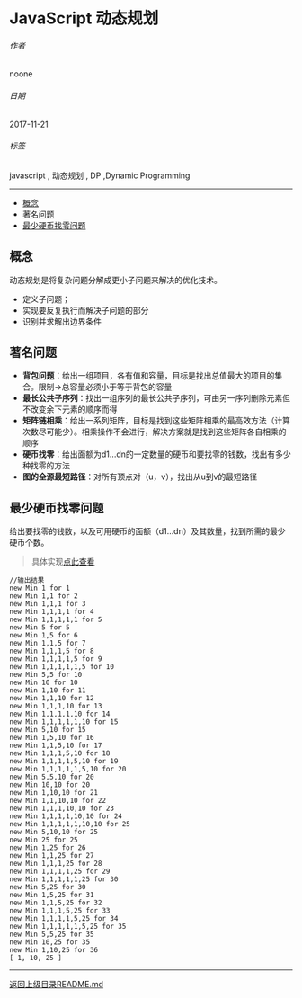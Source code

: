 # JavaScript 动态规划

###### 作者

noone

###### 日期

2017-11-21

###### 标签

javascript , 动态规划 , DP ,Dynamic Programming

--------------------------------------------------------------------------------

<!-- @import "[TOC]" {cmd="toc" depthFrom=2 depthTo=5 orderedList=false} -->
<!-- code_chunk_output -->

* [概念](#概念)
* [著名问题](#著名问题)
* [最少硬币找零问题](#最少硬币找零问题)

<!-- /code_chunk_output -->
## 概念
动态规划是将复杂问题分解成更小子问题来解决的优化技术。
- 定义子问题；
- 实现要反复执行而解决子问题的部分
- 识别并求解出边界条件
## 著名问题
- **背包问题**：给出一组项目，各有值和容量，目标是找出总值最大的项目的集合。限制->总容量必须小于等于背包的容量
- **最长公共子序列**：找出一组序列的最长公共子序列，可由另一序列删除元素但不改变余下元素的顺序而得
- **矩阵链相乘**：给出一系列矩阵，目标是找到这些矩阵相乘的最高效方法（计算次数尽可能少）。相乘操作不会进行，解决方案就是找到这些矩阵各自相乘的顺序
- **硬币找零**：给出面额为d1...dn的一定数量的硬币和要找零的钱数，找出有多少种找零的方法
- **图的全源最短路径**：对所有顶点对（u，v），找出从u到v的最短路径
## 最少硬币找零问题
给出要找零的钱数，以及可用硬币的面额（d1...dn）及其数量，找到所需的最少硬币个数。
> 具体实现[点此查看](./最少硬币找零问题dp实现.js)
```
//输出结果
new Min 1 for 1
new Min 1,1 for 2
new Min 1,1,1 for 3
new Min 1,1,1,1 for 4
new Min 1,1,1,1,1 for 5
new Min 5 for 5
new Min 1,5 for 6
new Min 1,1,5 for 7
new Min 1,1,1,5 for 8
new Min 1,1,1,1,5 for 9
new Min 1,1,1,1,1,5 for 10
new Min 5,5 for 10
new Min 10 for 10
new Min 1,10 for 11
new Min 1,1,10 for 12
new Min 1,1,1,10 for 13
new Min 1,1,1,1,10 for 14
new Min 1,1,1,1,1,10 for 15
new Min 5,10 for 15
new Min 1,5,10 for 16
new Min 1,1,5,10 for 17
new Min 1,1,1,5,10 for 18
new Min 1,1,1,1,5,10 for 19
new Min 1,1,1,1,1,5,10 for 20
new Min 5,5,10 for 20
new Min 10,10 for 20
new Min 1,10,10 for 21
new Min 1,1,10,10 for 22
new Min 1,1,1,10,10 for 23
new Min 1,1,1,1,10,10 for 24
new Min 1,1,1,1,1,10,10 for 25
new Min 5,10,10 for 25
new Min 25 for 25
new Min 1,25 for 26
new Min 1,1,25 for 27
new Min 1,1,1,25 for 28
new Min 1,1,1,1,25 for 29
new Min 1,1,1,1,1,25 for 30
new Min 5,25 for 30
new Min 1,5,25 for 31
new Min 1,1,5,25 for 32
new Min 1,1,1,5,25 for 33
new Min 1,1,1,1,5,25 for 34
new Min 1,1,1,1,1,5,25 for 35
new Min 5,5,25 for 35
new Min 10,25 for 35
new Min 1,10,25 for 36
[ 1, 10, 25 ]
```
--------------------------------------------------------------------------------

[返回上级目录README.md](../README.md)
